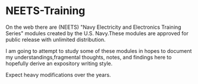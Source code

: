 # NEETS-Training

On the web there are (NEETS) "Navy Electricity and Electronics Training Series" modules created by the U.S. Navy.These modules are approved for public release with unlimited  distribution.

I am going to attempt to study some of these modules in hopes to document my understandings,fragmental thoughts, notes, and findings here to hopefully derive an expository writing style.

Expect heavy modifications over the years.


